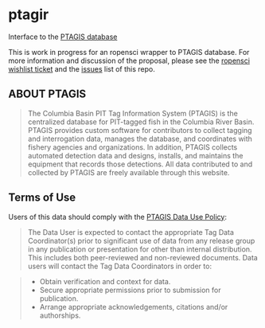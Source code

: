 # ptagir

Interface to the [PTAGIS database](http://www.ptagis.org/)

This is work in progress for an ropensci wrapper to PTAGIS database.  For more information and discussion of the proposal, please see the [ropensci wishlist ticket](https://github.com/ropensci/wishlist/issues/13) and the [issues](/issues) list of this repo.


## ABOUT PTAGIS

> The Columbia Basin PIT Tag Information System (PTAGIS) is the centralized database for PIT-tagged fish in the Columbia River Basin. PTAGIS provides custom software for contributors to collect tagging and interrogation data, manages the database, and coordinates with fishery agencies and organizations. In addition, PTAGIS collects automated detection data and designs, installs, and maintains the equipment that records those detections. All data contributed to and collected by PTAGIS are freely available through this website.

## Terms of Use

Users of this data should comply with the [PTAGIS Data Use Policy](http://www.ptagis.org/data-use-policy):

> The Data User is expected to contact the appropriate Tag Data Coordinator(s) prior to significant use of data from any release group in any publication or presentation for other than internal distribution. This includes both peer-reviewed and non-reviewed documents. Data users will contact the Tag Data Coordinators in order to:

> - Obtain verification and context for data.
> - Secure appropriate permissions prior to submission for publication.
> - Arrange appropriate acknowledgements, citations and/or authorships.
